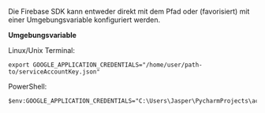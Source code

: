 
Die Firebase SDK kann entweder direkt mit dem Pfad oder (favorisiert) mit einer Umgebungsvariable konfiguriert werden.

**Umgebungsvariable**

Linux/Unix Terminal:
````
export GOOGLE_APPLICATION_CREDENTIALS="/home/user/path-to/serviceAccountKey.json"
````
PowerShell:
````
$env:GOOGLE_APPLICATION_CREDENTIALS="C:\Users\Jasper\PycharmProjects\acmScraper\serviceAccountKey.json"
````